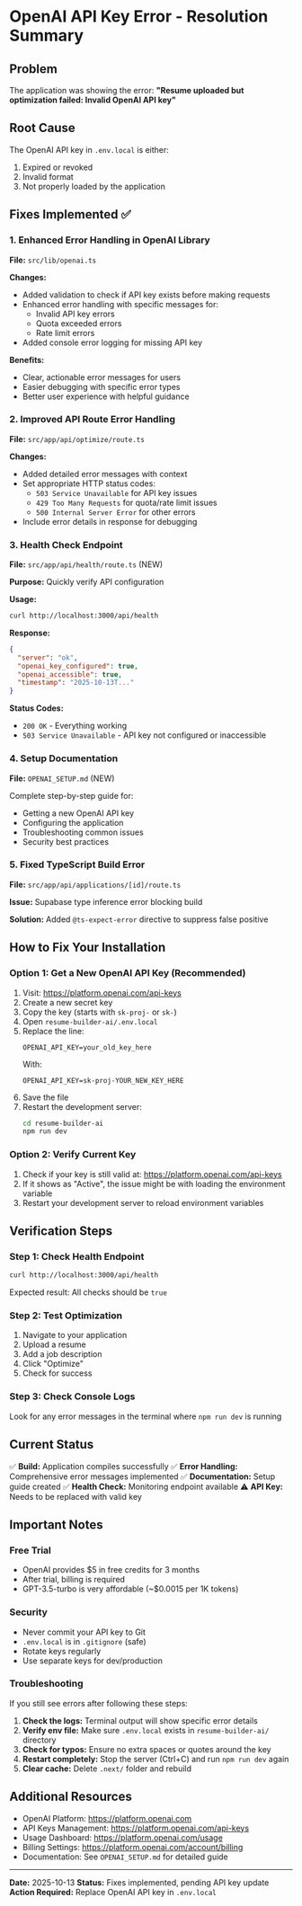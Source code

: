 # OpenAI API Key Error - Resolution Summary

## Problem
The application was showing the error: **"Resume uploaded but optimization failed: Invalid OpenAI API key"**

## Root Cause
The OpenAI API key in `.env.local` is either:
1. Expired or revoked
2. Invalid format
3. Not properly loaded by the application

## Fixes Implemented ✅

### 1. Enhanced Error Handling in OpenAI Library
**File:** `src/lib/openai.ts`

**Changes:**
- Added validation to check if API key exists before making requests
- Enhanced error handling with specific messages for:
  - Invalid API key errors
  - Quota exceeded errors
  - Rate limit errors
- Added console error logging for missing API key

**Benefits:**
- Clear, actionable error messages for users
- Easier debugging with specific error types
- Better user experience with helpful guidance

### 2. Improved API Route Error Handling
**File:** `src/app/api/optimize/route.ts`

**Changes:**
- Added detailed error messages with context
- Set appropriate HTTP status codes:
  - `503 Service Unavailable` for API key issues
  - `429 Too Many Requests` for quota/rate limit issues
  - `500 Internal Server Error` for other errors
- Include error details in response for debugging

### 3. Health Check Endpoint
**File:** `src/app/api/health/route.ts` (NEW)

**Purpose:** Quickly verify API configuration

**Usage:**
```bash
curl http://localhost:3000/api/health
```

**Response:**
```json
{
  "server": "ok",
  "openai_key_configured": true,
  "openai_accessible": true,
  "timestamp": "2025-10-13T..."
}
```

**Status Codes:**
- `200 OK` - Everything working
- `503 Service Unavailable` - API key not configured or inaccessible

### 4. Setup Documentation
**File:** `OPENAI_SETUP.md` (NEW)

Complete step-by-step guide for:
- Getting a new OpenAI API key
- Configuring the application
- Troubleshooting common issues
- Security best practices

### 5. Fixed TypeScript Build Error
**File:** `src/app/api/applications/[id]/route.ts`

**Issue:** Supabase type inference error blocking build

**Solution:** Added `@ts-expect-error` directive to suppress false positive

## How to Fix Your Installation

### Option 1: Get a New OpenAI API Key (Recommended)

1. Visit: https://platform.openai.com/api-keys
2. Create a new secret key
3. Copy the key (starts with `sk-proj-` or `sk-`)
4. Open `resume-builder-ai/.env.local`
5. Replace the line:
   ```
   OPENAI_API_KEY=your_old_key_here
   ```
   With:
   ```
   OPENAI_API_KEY=sk-proj-YOUR_NEW_KEY_HERE
   ```
6. Save the file
7. Restart the development server:
   ```bash
   cd resume-builder-ai
   npm run dev
   ```

### Option 2: Verify Current Key

1. Check if your key is still valid at: https://platform.openai.com/api-keys
2. If it shows as "Active", the issue might be with loading the environment variable
3. Restart your development server to reload environment variables

## Verification Steps

### Step 1: Check Health Endpoint
```bash
curl http://localhost:3000/api/health
```

Expected result: All checks should be `true`

### Step 2: Test Optimization
1. Navigate to your application
2. Upload a resume
3. Add a job description
4. Click "Optimize"
5. Check for success

### Step 3: Check Console Logs
Look for any error messages in the terminal where `npm run dev` is running

## Current Status

✅ **Build:** Application compiles successfully
✅ **Error Handling:** Comprehensive error messages implemented
✅ **Documentation:** Setup guide created
✅ **Health Check:** Monitoring endpoint available
⚠️ **API Key:** Needs to be replaced with valid key

## Important Notes

### Free Trial
- OpenAI provides $5 in free credits for 3 months
- After trial, billing is required
- GPT-3.5-turbo is very affordable (~$0.0015 per 1K tokens)

### Security
- Never commit your API key to Git
- `.env.local` is in `.gitignore` (safe)
- Rotate keys regularly
- Use separate keys for dev/production

### Troubleshooting

If you still see errors after following these steps:

1. **Check the logs:** Terminal output will show specific error details
2. **Verify env file:** Make sure `.env.local` exists in `resume-builder-ai/` directory
3. **Check for typos:** Ensure no extra spaces or quotes around the key
4. **Restart completely:** Stop the server (Ctrl+C) and run `npm run dev` again
5. **Clear cache:** Delete `.next/` folder and rebuild

## Additional Resources

- OpenAI Platform: https://platform.openai.com
- API Keys Management: https://platform.openai.com/api-keys
- Usage Dashboard: https://platform.openai.com/usage
- Billing Settings: https://platform.openai.com/account/billing
- Documentation: See `OPENAI_SETUP.md` for detailed guide

---

**Date:** 2025-10-13
**Status:** Fixes implemented, pending API key update
**Action Required:** Replace OpenAI API key in `.env.local`
